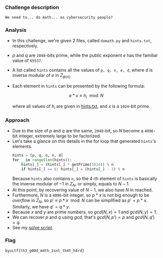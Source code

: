 ### Challenge description

```markdown
We need to... do math... as cybersecurity people?
```

### Analysis

- In this challenge, we're given 2 files, called `domath.py` and `hints.txt`, respectively.
- $p$ and $q$ are `2048`-bits prime, while the public exponent $e$ has the familiar value of `65537`.
- A list called `hints` contains all the values of `p, q, n, e, d`, where $d$ is inverse modular of $e$ in $Z_{\phi{(n)}}$.
- Each element in `hints` can be presented by the following formula:

  $$
  a * x \equiv h_{i} \mod{N}
  $$

  where all values of $h_i$ are given in [hints.txt](./hints.txt), and $x$ is a `1024`-bit prime.

### Approach

- Due to the size of $p$ and $q$ are the same, `2048`-bit, so $N$ become a `4096`-bit integer, extremely large to be factorized.
- Let's take a glance on this details in the for loop that generated `hints`'s elements.
  ```python
  hints = [p, q, e, n, d]
  for _ in range(len(hints)):
      hints[_] = (hints[_] * getPrime(1024)) % n
      if hints[_] == 0: hints[_] = (hints[_] - 1) % n
  ```
  Because `hints` also contains `n`, so the 4-th element of `hints` is basically the inverse modular of $-1$ in $Z_{N}$, or simply, equals to $N-1$.
- At this point, by recovering value of $N-1$, we also have $N$ in reached.
- Furthermore, $N$ is a `4096`-bit integer, so $p*x$ is not big enough to be _overflow_ in $Z_{N}$, so $p' \equiv p * x \mod{N}$ can be simplified as $p' = p * x$. Similarly, we have $q' = q * y$.
- Because $x$ and $y$ are prime numbers, so $gcd(N, x) = 1$ and $gcd(N, y) = 1$.
- We can recover $p$ and $q$ using $gcd$, that's $gcd(N, p') = p$ and $gcd(N, q') = q$.
- See my [solve script](./solve.py).

### Flag

```
byuctf{th3_g00d_m4th_1snt_th4t_h4rd}
```
